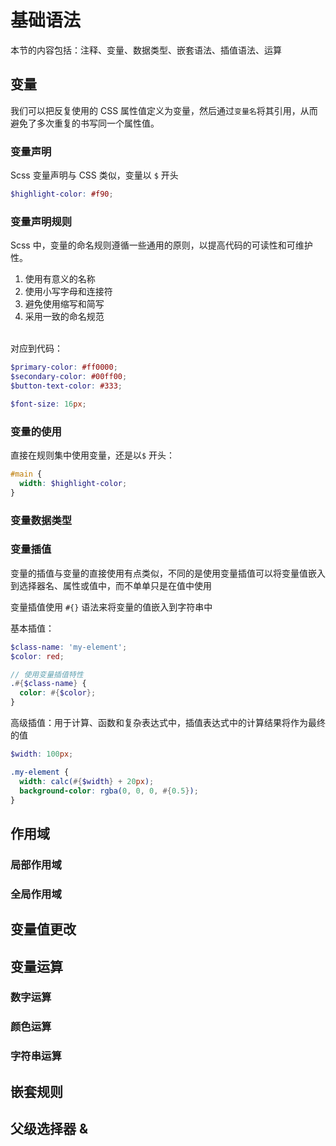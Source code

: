 # 基础语法

本节的内容包括：注释、变量、数据类型、嵌套语法、插值语法、运算

## 变量

我们可以把反复使用的 CSS 属性值定义为变量，然后通过`变量名`将其引用，从而避免了多次重复的书写同一个属性值。

### 变量声明

Scss 变量声明与 CSS 类似，变量以 `$` 开头

```scss
$highlight-color: #f90;
```

### 变量声明规则

Scss 中，变量的命名规则遵循一些通用的原则，以提高代码的可读性和可维护性。

1. 使用有意义的名称
2. 使用小写字母和连接符
3. 避免使用缩写和简写
4. 采用一致的命名规范

<br />
对应到代码：

```scss
$primary-color: #ff0000;
$secondary-color: #00ff00;
$button-text-color: #333;

$font-size: 16px;
```

### 变量的使用

直接在规则集中使用变量，还是以`$` 开头：

```scss
#main {
  width: $highlight-color;
}
```

### 变量数据类型

### 变量插值

变量的插值与变量的直接使用有点类似，不同的是使用变量插值可以将变量值嵌入到选择器名、属性或值中，而不单单只是在值中使用
<br />

变量插值使用 `#{}` 语法来将变量的值嵌入到字符串中

基本插值：

```scss
$class-name: 'my-element';
$color: red;

// 使用变量插值特性
.#{$class-name} {
  color: #{$color};
}
```

高级插值：用于计算、函数和复杂表达式中，插值表达式中的计算结果将作为最终的值

```scss
$width: 100px;

.my-element {
  width: calc(#{$width} + 20px);
  background-color: rgba(0, 0, 0, #{0.5});
}
```

## 作用域

### 局部作用域

### 全局作用域

## 变量值更改

## 变量运算

### 数字运算

### 颜色运算

### 字符串运算

## 嵌套规则

## 父级选择器 &
